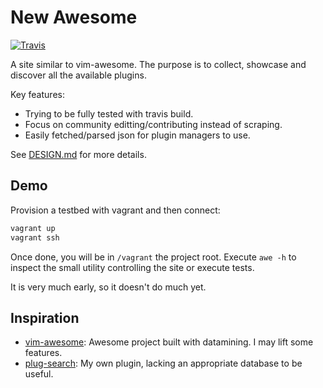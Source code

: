 # New Awesome

[![Travis][TravisShield]][TravisDash]

A site similar to vim-awesome.
The purpose is to collect, showcase and discover all the available plugins.

Key features:
- Trying to be fully tested with travis build.
- Focus on community editting/contributing instead of scraping.
- Easily fetched/parsed json for plugin managers to use.

See [DESIGN.md] for more details.

## Demo

Provision a testbed with vagrant and then connect:
```sh
vagrant up
vagrant ssh
```
Once done, you will be in `/vagrant` the project root.
Execute `awe -h` to inspect the small utility controlling the site or execute tests.

It is very much early, so it doesn't do much yet.

## Inspiration

- [vim-awesome]: Awesome project built with datamining. I may lift some features.
- [plug-search]: My own plugin, lacking an appropriate database to be useful.

<!-- Links -->
[TravisShield]: https://travis-ci.org/starcraftman/new-awesome.svg?branch=master
[TravisDash]: https://travis-ci.org/starcraftman/new-awesome
[CoverallsShield]: https://coveralls.io/repos/starcraftman/new-awesome/badge.svg?branch=master&service=github
[CoverallsDash]: https://coveralls.io/github/starcraftman/new-awesome

[DESIGN.md]: https://github.com/starcraftman/new-awesome/blob/master/DESIGN.md
[plug-search]: https://github.com/starcraftman/plug-search
[vim-awesome]: https://github.com/divad12/vim-awesome
